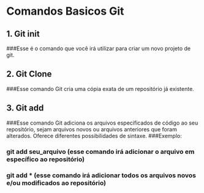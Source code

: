 # Comandos Basicos Git
## 1. Git init
###Esse é o comando que você irá utilizar para criar um novo projeto de git.
## 2. Git Clone
###Esse comando Git cria uma cópia exata de um repositório já existente.
## 3. Git add
###Esse comando Git adiciona os arquivos especificados de código ao seu repositório, sejam arquivos novos ou arquivos anteriores que foram alterados. Oferece diferentes possibilidades de sintaxe.
###Exemplo:
### git add seu_arquivo (esse comando irá adicionar o arquivo em específico ao repositório)
### git add * (esse comando irá adicionar todos os arquivos novos e/ou modificados ao repositório)